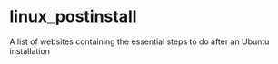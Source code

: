 # linux_postinstall
A list of websites containing the essential steps to do after an Ubuntu installation
